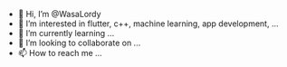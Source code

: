 - 👋 Hi, I’m @WasaLordy
- 👀 I’m interested in flutter, c++, machine learning, app development, ...
- 🌱 I’m currently learning ...
- 💞️ I’m looking to collaborate on ...
- 📫 How to reach me ...

<!---
WasaLordy/WasaLordy is a ✨ special ✨ repository because its `README.md` (this file) appears on your GitHub profile.
You can click the Preview link to take a look at your changes.
--->
